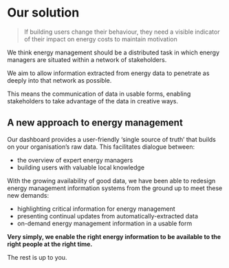 # Our solution

> If building users change their behaviour, they need a visible indicator of their impact on energy costs to maintain motivation

We think energy management should be a distributed task in which energy managers are situated within a network of stakeholders.

We aim to allow information extracted from energy data to penetrate as deeply into that network as possible.

This means the communication of data in usable forms, enabling  stakeholders to take advantage of the data in creative ways.

## A new approach to energy management

Our dashboard provides a user-friendly ‘single source of truth’ that builds on your organisation’s raw data. This facilitates dialogue between:

- the overview of expert energy managers
- building users with valuable local knowledge

With the growing availability of good data, we have been able to redesign energy management information systems from the ground up to meet these new demands:

- highlighting critical information for energy management
- presenting continual updates from automatically-extracted data
- on-demand energy management information in a usable form

**Very simply, we enable the right energy information to be available to the right people at the right time.**

The rest is up to you.
